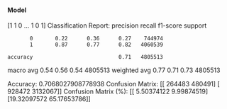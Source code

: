 #### Model
[1 1 0 ... 1 0 1]
Classification Report:
              precision    recall  f1-score   support

           0       0.22      0.36      0.27    744974
           1       0.87      0.77      0.82   4060539

    accuracy                           0.71   4805513
   macro avg       0.54      0.56      0.54   4805513
weighted avg       0.77      0.71      0.73   4805513

Accuracy: 0.7068027908778938
Confusion Matrix:
[[ 264483  480491]
 [ 928472 3132067]]
Confusion Matrix (%):
[[ 5.50374122  9.99874519]
 [19.32097572 65.17653786]]
